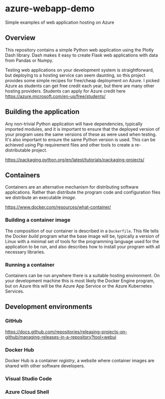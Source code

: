 # azure-webapp-demo

Simple examples of web application hosting on Azure

## Overview

This repository contains a simple Python web application using the Plotly Dash library. Dash makes it easy to create Flask web applications with data from Pandas or Numpy.

Testing web applications on your development system is straightforward, but deploying to a hosting service can seem daunting, so this project provides some simple recipes for free/cheap deployment on Azure.  I picked Azure as students can get free credit each year, but there are many other hosting providers. Students can apply for Azure credit here <https://azure.microsoft.com/en-us/free/students/>

## Building the application

Any non-trivial Python application will have dependencies, typically imported modules, and it is important to ensure that the deployed version of your program uses the same versions of these as were used when testing. It's also important to ensure the same Python version is used.  This can be achieved using Pip requirement files and other tools to create a re-distributable project.

<https://packaging.python.org/en/latest/tutorials/packaging-projects/>

## Containers

Containers are an alternative mechanism for distributing software applications.  Rather than distribute the program code and configuration files we distribute an executable *image*.

<https://www.docker.com/resources/what-container/>

### Building a container image

The composition of our container is described in a ```Dockerfile```.  This file tells the Docker *build* program what the base image will be, typically a version of Linux with a minimal set of tools for the programming language used for the application to be run, and also describes how to install your program with all necessary libraries.

### Running a container

Containers can be run anywhere there is a suitable hosting environment. On your development machine this is most likely the Docker Engine program, but on Azure this will be the Azure App Service or the Azure Kubernetes Services.

## Development environments

### GitHub

<https://docs.github.com/repositories/releasing-projects-on-github/managing-releases-in-a-repository?tool=webui>

### Docker Hub

Docker Hub is a container *registry*, a website where container images are shared with other software developers.

### Visual Studio Code

### Azure Cloud Shell
